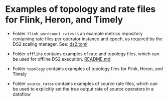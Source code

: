 # Examples of topology and rate files for Flink, Heron, and Timely

* Folder `flink_wordcount_rates` is an example metrics repository containing rate files per operator instance and epoch, as required by the DS2 scaling manager. See: [ds2.toml](https://github.com/strymon-system/ds2/blob/master/controller/config/ds2.toml)

* Folder `offline` contains examples of rate and topology files, which can be used for offline DS2 execution. [README.md](https://github.com/strymon-system/ds2/blob/master/ds2/README.md)

* Folder `topology` contains examples of topology files for Flink, Heron, and Timely

* Folder `source_rates` contains examples of source rate files, which can be used to explicitly set the true output rate of source operators in a dataflow
